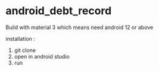 # android_debt_record

Build with material 3 which means need android 12 or above

installation : 
1. git clone
2. open in android studio
3. run
